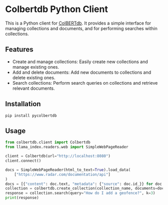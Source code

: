 # Colbertdb Python Client
This is a Python client for [ColBERTdb](https://www.github.com/colbertdb/colbertdb). It provides a simple interface for managing collections and documents, and for performing searches within collections.

## Features
- Create and manage collections: Easily create new collections and manage existing ones.
- Add and delete documents: Add new documents to collections and delete existing ones.
- Search collections: Perform search queries on collections and retrieve relevant documents.

## Installation
```
pip install pycolbertdb
```

## Usage
```python
from colbertdb.client import Colbertdb
from llama_index.readers.web import SimpleWebPageReader

client = Colbertdb(url="http://localhost:8080")
client.connect()

docs = SimpleWebPageReader(html_to_text=True).load_data(
    ["https://www.radar.com/documentation/api"]
)
docs = [{"content": doc.text, "metadata": {"source": doc.id_}} for doc in docs]
collection = colbertdb.create_collection(collection_name, documents=docs)
response = collection.search(query="How do I add a geofence?", k=3)
print(response)
```

